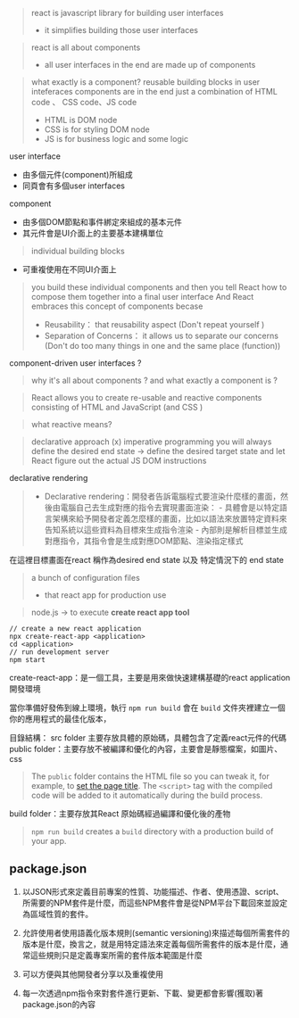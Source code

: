
> react is javascript library for building user interfaces
>  - it simplifies building those user interfaces
>

> react is all about components
> - all user interfaces in the end are made up of components



> what exactly is a component?
> reusable building blocks in user inteferaces
> components are in the end just a combination of HTML code 、 CSS code、JS code
> 	- HTML is DOM node
> 	- CSS is for styling DOM node
> 	- JS is for business logic and some logic


user interface
- 由多個元件(component)所組成
- 同頁會有多個user interfaces 


component 
- 由多個DOM節點和事件綁定來組成的基本元件
- 其元件會是UI介面上的主要基本建構單位
> individual building blocks
- 可重複使用在不同UI介面上

> you build these individual components and then you tell React how to compose them together into a final user interface
> And React embraces this concept of components becase
>   - Reusability： that reusability aspect (Don't repeat yourself )
>   - Separation of  Concerns： it allows us to separate our concerns (Don't do too many things in one and the same place (function))



component-driven user interfaces ?


> why it's all about components ? and what exactly a component is ? 


> React allows you to create re-usable and reactive components consisting of HTML and JavaScript (and CSS )

> what reactive means? 


> declarative approach 
> (x) imperative programming 
> you will always define the desired end state -> define the desired target state and let React figure out the actual JS DOM instructions


declarative rendering

> - Declarative rendering：開發者告訴電腦程式要渲染什麼樣的畫面，然後由電腦自己去生成對應的指令去實現畫面渲染：
	- 具體會是以特定語言架構來給予開發者定義怎麼樣的畫面，比如以語法來放置特定資料來告知系統以這些資料為目標來生成指令渲染
	- 內部則是解析目標並生成對應指令，其指令會是生成對應DOM節點、渲染指定樣式

在這裡目標畫面在react 稱作為desired end state 以及 特定情況下的 end state


> a bunch of configuration files 
> - that react app for production use

  

> node.js -> to execute **create react app tool**

 
```
// create a new react application
npx create-react-app <application>
cd <application>
// run development server
npm start
```

create-react-app：是一個工具，主要是用來做快速建構基礎的react application開發環境

當你準備好發佈到線上環境，執行 `npm run build` 會在 `build` 文件夾裡建立一個你的應用程式的最佳化版本，

目錄結構：
src folder 主要存放具體的原始碼，具體包含了定義react元件的代碼
public folder：主要存放不被編譯和優化的內容，主要會是靜態檔案，如圖片、css

> The `public` folder contains the HTML file so you can tweak it, for example, to [set the page title](https://create-react-app.dev/docs/title-and-meta-tags). The `<script>` tag with the compiled code will be added to it automatically during the build process.

build folder：主要存放其React 原始碼經過編譯和優化後的產物
> `npm run build` creates a `build` directory with a production build of your app.

## package.json

1. 以JSON形式來定義目前專案的性質、功能描述、作者、使用憑證、script、所需要的NPM套件是什麼，而這些NPM套件會是從NPM平台下載回來並設定為區域性質的套件。

2. 允許使用者使用語義化版本規則(semantic versioning)來描述每個所需套件的版本是什麼，換言之，就是用特定語法來定義每個所需套件的版本是什麼，通常這些規則只是定義專案所需的套件版本範圍是什麼

3. 可以方便與其他開發者分享以及重複使用

4. 每一次透過npm指令來對套件進行更新、下載、變更都會影響(獲取)著package.json的內容
